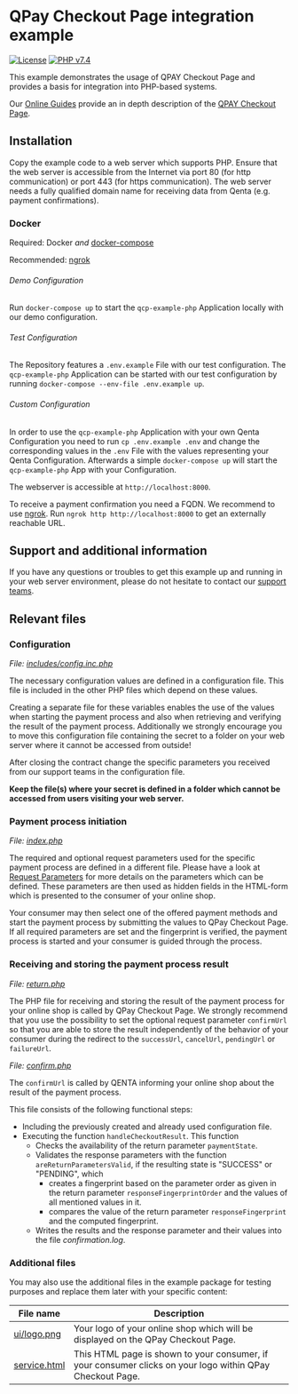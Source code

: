 # QPay Checkout Page integration example

[![License](https://img.shields.io/badge/license-GPLv3-blue.svg)](https://raw.githubusercontent.com/qenta-cee/qcp-example-php/master/LICENSE)
[![PHP v7.4](https://img.shields.io/badge/php-v7.4-green.svg)](https://www.php.net)

This example demonstrates the usage of QPAY Checkout Page and provides a basis for integration into PHP-based systems.

Our [Online Guides](https://guides.qenta.com/ "Online Guides") provide an in depth description of the [QPAY Checkout Page](https://guides.qenta.com/products/page/ "QPAY Checkout Page").

## Installation

Copy the example code to a web server which supports PHP. Ensure that the web server is accessible from the Internet via port 80 (for http communication) or port 443 (for https communication). The web server needs a fully qualified domain name for receiving data from Qenta (e.g. payment confirmations).

### Docker 
Required: Docker _and_ [docker-compose](https://docs.docker.com/compose/install/)

Recommended: [ngrok](https://ngrok.com)

######  Demo Configuration
Run ```docker-compose up``` to start the `qcp-example-php`  Application locally with our demo configuration.

######  Test Configuration
The Repository features a `.env.example` File with our test configuration. The `qcp-example-php` Application can be started with our test configuration by running ```docker-compose --env-file .env.example up```.

######  Custom Configuration
In order to use the `qcp-example-php` Application with your own Qenta Configuration you need to run ```cp .env.example .env``` and change the corresponding values in the `.env` File with the values representing your Qenta Configuration. Afterwards a simple ```docker-compose up``` will start the `qcp-example-php` App with your Configuration.


The webserver is accessible at `http://localhost:8000`.

To receive a payment confirmation you need a FQDN. We recommend to use [ngrok](https://ngrok.com).
Run `ngrok http http://localhost:8000` to get an externally reachable URL.

## Support and additional information

If you have any questions or troubles to get this example up and running in your web server environment, please do not hesitate to contact our [support teams](https://guides.qenta.com/contact "support teams").

## Relevant files

### Configuration

*File: [includes/config.inc.php](includes/config.inc.php)*

The necessary configuration values are defined in a configuration file. This file is included in the other PHP files which depend on these values.

Creating a separate file for these variables enables the use of the values when starting the payment process and also when retrieving and verifying the result of the payment process. Additionally we strongly encourage you to move this configuration file containing the secret to a folder on your web server where it cannot be accessed from outside!

After closing the contract change the specific parameters you received from our support teams in the configuration file. 

**Keep the file(s) where your secret is defined in a folder which cannot be accessed from users visiting your web server.**


### Payment process initiation

*File: [index.php](index.php)*

The required and optional request parameters used for the specific payment process are defined in a different file. Please have a look at [Request Parameters](https://guides.qenta.com/parameters/frontend/request-parameters/) for more details on the parameters which can be defined. These parameters are then used as hidden fields in the HTML-form which is presented to the consumer of your online shop. 

Your consumer may then select one of the offered payment methods and start the payment process by submitting the values to QPay Checkout Page. If all required parameters are set and the fingerprint is verified, the payment process is started and your consumer is guided through the process.


### Receiving and storing the payment process result

*File: [return.php](return.php)*

The PHP file for receiving and storing the result of the payment process for your online shop is called by QPay Checkout Page. We strongly recommend that you use the possibility to set the optional request parameter `confirmUrl` so that you are able to store the result independently of the behavior of your consumer during the redirect to the `successUrl`, `cancelUrl`, `pendingUrl` or `failureUrl`.

*File: [confirm.php](confirm.php)*

The `confirmUrl` is called by QENTA informing your online shop about the result of the payment process.

This file consists of the following functional steps:
* Including the previously created and already used configuration file.
* Executing the function `handleCheckoutResult`. This function
  * Checks the availability of the return parameter `paymentState`.
  * Validates the response parameters with the function `areReturnParametersValid`, if the resulting state is "SUCCESS" or "PENDING",  which
    * creates a fingerprint based on the parameter order as given in the return parameter `responseFingerprintOrder` and the values of all mentioned values in it.
    * compares the value of the return parameter `responseFingerprint` and the computed fingerprint.
  * Writes the results and the response parameter and their values into the file *confirmation.log*.


### Additional files

You may also use the additional files in the example package for testing purposes and replace them later with your specific content:

File name | Description
--- | ---
[ui/logo.png](ui/logo.png)     | Your logo of your online shop which will be displayed on the QPay Checkout Page.
[service.html](service.html)    | This HTML page is shown to your consumer, if your consumer clicks on your logo within QPay Checkout Page.
